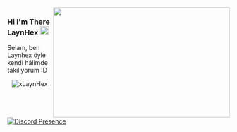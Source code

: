 <img src="https://cdn.discordapp.com/attachments/893953835960242187/901903885285875722/aniyuki-tokyo-revengers-gif-64.gif" align="right" width="400" height="250">

### Hi I'm There LaynHex <img src="https://cdn.discordapp.com/attachments/881643775884144670/901917893967634472/logo.png?v=1" height="20px"></h2>

<p align="left">Selam, ben Laynhex öyle kendi hâlimde takılıyorum :D


<p align="center"> <img src="https://komarev.com/ghpvc/?username=xLaynHex" alt="xLaynHex" /> </p>

[![Discord Presence](https://lanyard-profile-readme.vercel.app/api/719232360155054123)](https://discord.com/users/719232360155054123)
